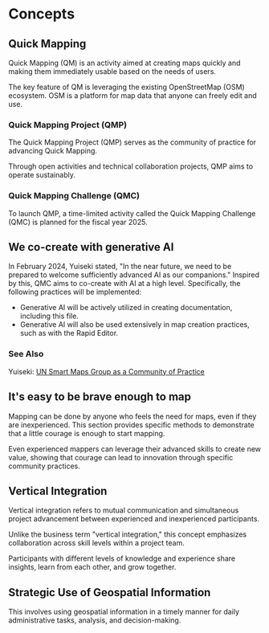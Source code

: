 # Concepts

## Quick Mapping
Quick Mapping (QM) is an activity aimed at creating maps quickly and making them immediately usable based on the needs of users.

The key feature of QM is leveraging the existing OpenStreetMap (OSM) ecosystem. OSM is a platform for map data that anyone can freely edit and use.

### Quick Mapping Project (QMP)
The Quick Mapping Project (QMP) serves as the community of practice for advancing Quick Mapping.

Through open activities and technical collaboration projects, QMP aims to operate sustainably.

### Quick Mapping Challenge (QMC)
To launch QMP, a time-limited activity called the Quick Mapping Challenge (QMC) is planned for the fiscal year 2025.

## We co-create with generative AI
In February 2024, Yuiseki stated, "In the near future, we need to be prepared to welcome sufficiently advanced AI as our companions." Inspired by this, QMC aims to co-create with AI at a high level. Specifically, the following practices will be implemented:

- Generative AI will be actively utilized in creating documentation, including this file.
- Generative AI will also be used extensively in map creation practices, such as with the Rapid Editor.

### See Also
Yuiseki: [UN Smart Maps Group as a Community of Practice](https://speakerdeck.com/yuiseki/shi-jian-nokomiyuniteitositeno-un-smart-maps-group?slide=21)

## It's easy to be brave enough to map
Mapping can be done by anyone who feels the need for maps, even if they are inexperienced. This section provides specific methods to demonstrate that a little courage is enough to start mapping.

Even experienced mappers can leverage their advanced skills to create new value, showing that courage can lead to innovation through specific community practices.

## Vertical Integration
Vertical integration refers to mutual communication and simultaneous project advancement between experienced and inexperienced participants.

Unlike the business term "vertical integration," this concept emphasizes collaboration across skill levels within a project team.

Participants with different levels of knowledge and experience share insights, learn from each other, and grow together.

## Strategic Use of Geospatial Information
This involves using geospatial information in a timely manner for daily administrative tasks, analysis, and decision-making.